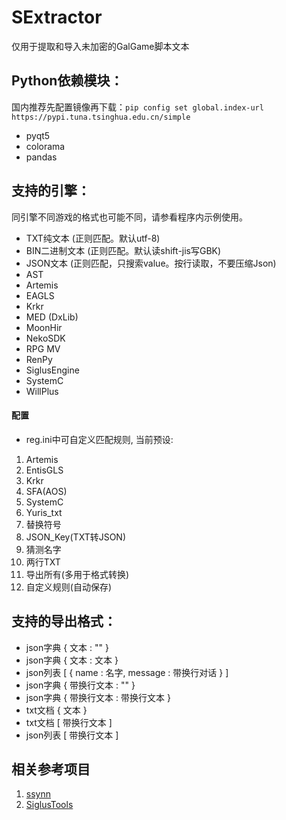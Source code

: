 # SExtractor
 仅用于提取和导入未加密的GalGame脚本文本
 
## Python依赖模块：
国内推荐先配置镜像再下载：`pip config set global.index-url https://pypi.tuna.tsinghua.edu.cn/simple`
* pyqt5
* colorama
* pandas

## 支持的引擎：
同引擎不同游戏的格式也可能不同，请参看程序内示例使用。
* TXT纯文本 (正则匹配。默认utf-8)
* BIN二进制文本 (正则匹配。默认读shift-jis写GBK)
* JSON文本 (正则匹配，只搜索value。按行读取，不要压缩Json)
* AST
* Artemis
* EAGLS
* Krkr
* MED (DxLib)
* MoonHir
* NekoSDK
* RPG MV
* RenPy
* SiglusEngine
* SystemC
* WillPlus

#### 配置
* reg.ini中可自定义匹配规则, 当前预设:
 1. Artemis
 2. EntisGLS
 3. Krkr
 4. SFA(AOS)
 5. SystemC
 6. Yuris_txt
 7. 替换符号
 8. JSON_Key(TXT转JSON)
 9. 猜测名字
 10. 两行TXT
 11. 导出所有(多用于格式转换)
 12. 自定义规则(自动保存)

## 支持的导出格式：
* json字典 { 文本 : "" }
* json字典 { 文本 : 文本 }
* json列表 [ { name : 名字, message : 带换行对话 } ]
* json字典 { 带换行文本 : "" }
* json字典 { 带换行文本 : 带换行文本 }
* txt文档  { 文本 }
* txt文档  [ 带换行文本 ]
* json列表 [ 带换行文本 ]

## 相关参考项目
1. [ssynn](https://github.com/ssynn/game_translation)
2. [SiglusTools](https://github.com/yanhua0518/GALgameScriptTools)
